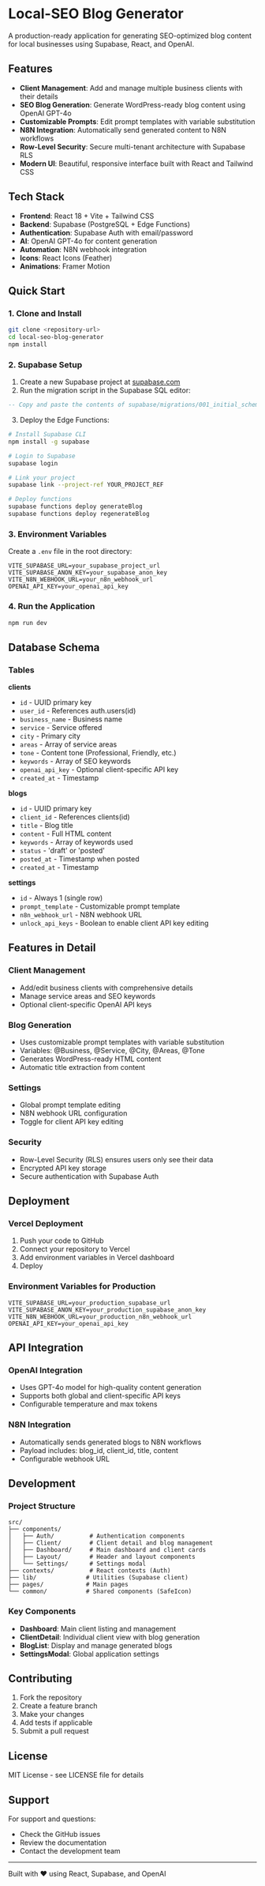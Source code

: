 # Local-SEO Blog Generator

A production-ready application for generating SEO-optimized blog content for local businesses using Supabase, React, and OpenAI.

## Features

- **Client Management**: Add and manage multiple business clients with their details
- **SEO Blog Generation**: Generate WordPress-ready blog content using OpenAI GPT-4o
- **Customizable Prompts**: Edit prompt templates with variable substitution
- **N8N Integration**: Automatically send generated content to N8N workflows
- **Row-Level Security**: Secure multi-tenant architecture with Supabase RLS
- **Modern UI**: Beautiful, responsive interface built with React and Tailwind CSS

## Tech Stack

- **Frontend**: React 18 + Vite + Tailwind CSS
- **Backend**: Supabase (PostgreSQL + Edge Functions)
- **Authentication**: Supabase Auth with email/password
- **AI**: OpenAI GPT-4o for content generation
- **Automation**: N8N webhook integration
- **Icons**: React Icons (Feather)
- **Animations**: Framer Motion

## Quick Start

### 1. Clone and Install

```bash
git clone <repository-url>
cd local-seo-blog-generator
npm install
```

### 2. Supabase Setup

1. Create a new Supabase project at [supabase.com](https://supabase.com)
2. Run the migration script in the Supabase SQL editor:

```sql
-- Copy and paste the contents of supabase/migrations/001_initial_schema.sql
```

3. Deploy the Edge Functions:

```bash
# Install Supabase CLI
npm install -g supabase

# Login to Supabase
supabase login

# Link your project
supabase link --project-ref YOUR_PROJECT_REF

# Deploy functions
supabase functions deploy generateBlog
supabase functions deploy regenerateBlog
```

### 3. Environment Variables

Create a `.env` file in the root directory:

```env
VITE_SUPABASE_URL=your_supabase_project_url
VITE_SUPABASE_ANON_KEY=your_supabase_anon_key
VITE_N8N_WEBHOOK_URL=your_n8n_webhook_url
OPENAI_API_KEY=your_openai_api_key
```

### 4. Run the Application

```bash
npm run dev
```

## Database Schema

### Tables

**clients**
- `id` - UUID primary key
- `user_id` - References auth.users(id)
- `business_name` - Business name
- `service` - Service offered
- `city` - Primary city
- `areas` - Array of service areas
- `tone` - Content tone (Professional, Friendly, etc.)
- `keywords` - Array of SEO keywords
- `openai_api_key` - Optional client-specific API key
- `created_at` - Timestamp

**blogs**
- `id` - UUID primary key
- `client_id` - References clients(id)
- `title` - Blog title
- `content` - Full HTML content
- `keywords` - Array of keywords used
- `status` - 'draft' or 'posted'
- `posted_at` - Timestamp when posted
- `created_at` - Timestamp

**settings**
- `id` - Always 1 (single row)
- `prompt_template` - Customizable prompt template
- `n8n_webhook_url` - N8N webhook URL
- `unlock_api_keys` - Boolean to enable client API key editing

## Features in Detail

### Client Management
- Add/edit business clients with comprehensive details
- Manage service areas and SEO keywords
- Optional client-specific OpenAI API keys

### Blog Generation
- Uses customizable prompt templates with variable substitution
- Variables: @Business, @Service, @City, @Areas, @Tone
- Generates WordPress-ready HTML content
- Automatic title extraction from content

### Settings
- Global prompt template editing
- N8N webhook URL configuration
- Toggle for client API key editing

### Security
- Row-Level Security (RLS) ensures users only see their data
- Encrypted API key storage
- Secure authentication with Supabase Auth

## Deployment

### Vercel Deployment

1. Push your code to GitHub
2. Connect your repository to Vercel
3. Add environment variables in Vercel dashboard
4. Deploy

### Environment Variables for Production

```env
VITE_SUPABASE_URL=your_production_supabase_url
VITE_SUPABASE_ANON_KEY=your_production_supabase_anon_key
VITE_N8N_WEBHOOK_URL=your_production_n8n_webhook_url
OPENAI_API_KEY=your_openai_api_key
```

## API Integration

### OpenAI Integration
- Uses GPT-4o model for high-quality content generation
- Supports both global and client-specific API keys
- Configurable temperature and max tokens

### N8N Integration
- Automatically sends generated blogs to N8N workflows
- Payload includes: blog_id, client_id, title, content
- Configurable webhook URL

## Development

### Project Structure
```
src/
├── components/
│   ├── Auth/          # Authentication components
│   ├── Client/        # Client detail and blog management
│   ├── Dashboard/     # Main dashboard and client cards
│   ├── Layout/        # Header and layout components
│   └── Settings/      # Settings modal
├── contexts/          # React contexts (Auth)
├── lib/              # Utilities (Supabase client)
├── pages/            # Main pages
└── common/           # Shared components (SafeIcon)
```

### Key Components
- **Dashboard**: Main client listing and management
- **ClientDetail**: Individual client view with blog generation
- **BlogList**: Display and manage generated blogs
- **SettingsModal**: Global application settings

## Contributing

1. Fork the repository
2. Create a feature branch
3. Make your changes
4. Add tests if applicable
5. Submit a pull request

## License

MIT License - see LICENSE file for details

## Support

For support and questions:
- Check the GitHub issues
- Review the documentation
- Contact the development team

---

Built with ❤️ using React, Supabase, and OpenAI